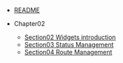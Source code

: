 - [README](README.md)

- Chapter02
  - [Section02 Widgets introduction](chapter02/section02-widgets_introduction.md)
  - [Section03 Status Management](chapter02/section03-Status_Management.md)
  - [Section04 Route Management](chapter02/section04-Route_Management.md)

